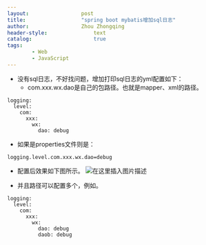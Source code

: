 ```yaml
---
layout:					post
title:					"spring boot mybatis增加sql日志"
author:					Zhou Zhongqing
header-style:				text
catalog:					true
tags:
		- Web
		- JavaScript
---
```

- 没有sql日志，不好找问题，增加打印sql日志的yml配置如下：
	- com.xxx.wx.dao是自己的包路径。也就是mapper、xml的路径。

```
logging:
  level:
    com:
      xxx:
        wx:
          dao: debug
```
- 如果是properties文件则是：

```
logging.level.com.xxx.wx.dao=debug
```

- 配置后效果如下图所示。
![在这里插入图片描述](https://i-blog.csdnimg.cn/blog_migrate/3b797d5d3d786aa41e49a9fda138308b.png)


- 并且路径可以配置多个，例如。
```
logging:
  level:
    com:
      xxx:
        wx:
          dao: debug
          daob: debug
```

